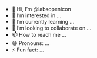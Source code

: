 - 👋 Hi, I’m @labsopenicon
- 👀 I’m interested in ...
- 🌱 I’m currently learning ...
- 💞️ I’m looking to collaborate on ...
- 📫 How to reach me ...
- 😄 Pronouns: ...
- ⚡ Fun fact: ...

<!---
labsopenicon/labsopenicon is a ✨ special ✨ repository because its `README.md` (this file) appears on your GitHub profile.
You can click the Preview link to take a look at your changes.
--->

